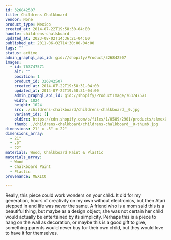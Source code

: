 ```yaml
---
id: 326842507
title: Childrens Chalkboard
vendor: None
product_type: Mexico
created_at: 2014-07-22T19:58:30-04:00
handle: childrens-chalkboard
updated_at: 2023-08-02T14:36:21-04:00
published_at: 2011-06-02T14:30:00-04:00
tags: ""
status: active
admin_graphql_api_id: gid://shopify/Product/326842507
images:
  - id: 763747571
    alt: ""
    position: 1
    product_id: 326842507
    created_at: 2014-07-22T19:58:31-04:00
    updated_at: 2014-07-22T19:58:31-04:00
    admin_graphql_api_id: gid://shopify/ProductImage/763747571
    width: 1024
    height: 1024
    src: ./childrens-chalkboard/childrens-chalkboard__0.jpg
    variant_ids: []
    oldSrc: https://cdn.shopify.com/s/files/1/0589/2901/products/skmex0098.tif.jpeg?v=1406073511
    thumb: ./childrens-chalkboard/childrens-chalkboard__0-thumb.jpg
dimensions: 21" x .5" x 22"
dimensions_array:
  - 21"
  - .5"
  - 22"
materials: Wood, Chalkboard Paint & Plastic
materials_array:
  - Wood
  - Chalkboard Paint
  - Plastic
provenance: MEXICO

---
```


Really, this piece could work wonders on your child. It did for my generation, hours of creativity on my own without electronics, but then Atari stepped in and life was never the same. A friend who is a mom said this is a beautiful thing, but maybe as a design object; she was not certain her child would actually be entertained by its simplicity. Perhaps this is a piece to hang on the wall as decoration, or maybe this is a good gift to give, something parents would never buy for their own child, but they would love to have it for themselves.